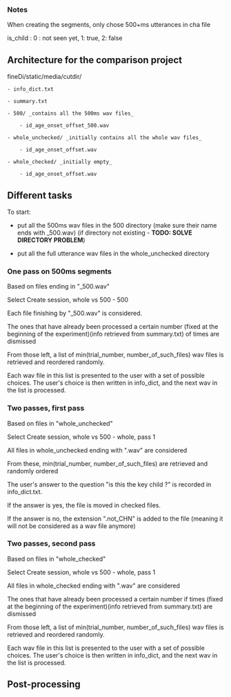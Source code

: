 ### Notes

When creating the segments, only chose 500+ms utterances in cha file

is_child : 0 : not seen yet, 1: true, 2: false


## Architecture for the comparison project

fineDi/static/media/cutdir/

    - info_dict.txt

    - summary.txt

    - 500/ _contains all the 500ms wav files_

        - id_age_onset_offset_500.wav

    - whole_unchecked/ _initially contains all the whole wav files_

        - id_age_onset_offset.wav

    - whole_checked/ _initially empty_

        - id_age_onset_offset.wav

## Different tasks

To start:

- put all the 500ms wav files in the 500 directory (make sure their name ends with \_500.wav) (if directory not existing - __TODO: SOLVE DIRECTORY PROBLEM__)

- put all the full utterance wav files in the whole_unchecked directory


### One pass on 500ms segments

Based on files ending in "\_500.wav"  

Select Create session, whole vs 500 - 500


Each file finishing by "\_500.wav" is considered.

The ones that have already been processed a certain number (fixed at the beginning of the experiment)(info retrieved from summary.txt) of times are dismissed

From those left, a list of min(trial_number, number_of_such_files) wav files is retrieved and reordered randomly.

Each wav file in this list is presented to the user with a set of possible choices. The user's choice is then written in info_dict, and the next wav in the list is processed.

### Two passes, first pass

Based on files in "whole_unchecked"

Select Create session, whole vs 500 - whole, pass 1


All files in whole_unchecked ending with ".wav" are considered

From these, min(trial_number, number_of_such_files) are retrieved and randomly ordered

The user's answer to the question "is this the key child ?" is recorded in info_dict.txt.

If the answer is yes, the file is moved in checked files.

If the answer is no, the extension ".not_CHN" is added to the file (meaning it will not be considered as a wav file anymore)

### Two passes, second pass

Based on files in "whole_checked"

Select Create session, whole vs 500 - whole, pass 1


All files in whole_checked ending with ".wav" are considered

The ones that have already been processed a certain number if times (fixed at the beginning of the experiment)(info retrieved from summary.txt)  are dismissed

From those left, a list of min(trial_number, number_of_such_files) wav files is retrieved and reordered randomly.

Each wav file in this list is presented to the user with a set of possible choices. The user's choice is then written in info_dict, and the next wav in the list is processed.

## Post-processing
